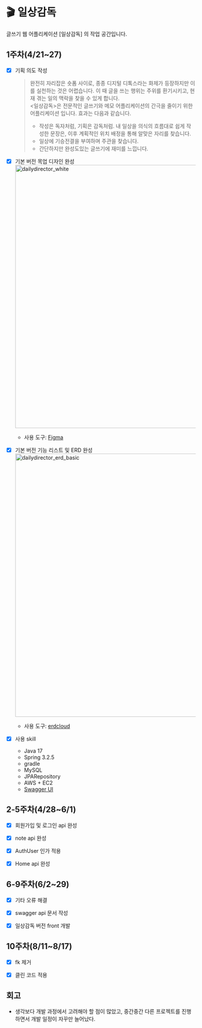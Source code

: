 # 🎬 일상감독
글쓰기 웹 어플리케이션 [일상감독] 의 작업 공간입니다.


## 1주차(4/21~27)

- [x] 기획 의도 작성
  > 완전히 자리잡은 숏폼 사이로, 종종 디지털 디톡스라는 화제가 등장하지만 이를 실천하는 것은 어렵습니다. 이 때 글을 쓰는 행위는 주위를 환기시키고, 현재 겪는 일의 맥락을 찾을 수 있게 합니다.  
  > <일상감독>은 전문적인 글쓰기와 메모 어플리케이션의 간극을 줄이기 위한 어플리케이션 입니다. 효과는 다음과 같습니다.
  > - 작성은 독자처럼, 기획은 감독처럼. 내 일상을 의식의 흐름대로 쉽게 작성한 문장은, 이후 계획적인 위치 배정을 통해 알맞은 자리를 찾습니다.
  > - 일상에 기승전결을 부여하며 주관을 찾습니다.
  > - 간단하지만 완성도있는 글쓰기에 재미를 느낍니다.

- [x] 기본 버전 목업 디자인 완성  
  <img width="700" alt="dailydirector_white" src="https://github.com/OhHaneol/daily-director/assets/62991586/112d2890-9694-4508-b728-b22c9f9d8013">

  - 사용 도구: [Figma](https://www.figma.com/)

- [x] 기본 버전 기능 리스트 및 ERD 완성  
  <img width="700" alt="dailydirector_erd_basic" src="https://github.com/OhHaneol/daily-director/assets/62991586/c3991db6-2d93-4653-8a5e-a1aea3cdcced">

  - 사용 도구: [erdcloud](https://www.erdcloud.com/)

- [x] 사용 skill
  - Java 17
  - Spring 3.2.5
  - gradle
  - MySQL
  - JPARepository
  - AWS + EC2
  - [Swagger UI](https://velog.io/@mj3242/Swagger-3.x-%EC%96%B4%EB%85%B8%ED%85%8C%EC%9D%B4%EC%85%98-%EC%A0%95%EB%A6%AC)

## 2-5주차(4/28~6/1)

- [X] 회원가입 및 로그인 api 완성

- [X] note api 완성

- [X] AuthUser 인가 적용

- [X] Home api 완성

## 6-9주차(6/2~29)

- [X] 기타 오류 해결

- [X] swagger api 문서 작성

- [X] 일상감독 버전 front 개발

## 10주차(8/11~8/17)

- [X] fk 제거

- [X] 클린 코드 적용

<!--
## 11-12주차(7/7~20)

- [ ] 커뮤니티 버전 추가 기획

- [ ] 커뮤니티 버전 목업 디자인 완성

- [ ] 커뮤니티 버전 기능리스트 및 ERD 완성

- [ ] api

## 13주차(6/23~29)

- [ ] 기타 오류 해결

- [ ] swagger api 문서 작성

- [ ] 커뮤니티 버전 front 개발

- [ ] 서버 배포

- [ ] 개발 과정의 이슈 및 회고 정리

-->

## 회고

- 생각보다 개발 과정에서 고려해야 할 점이 많았고, 중간중간 다른 프로젝트를 진행하면서 개발 일정이 자꾸만 늘어났다.
